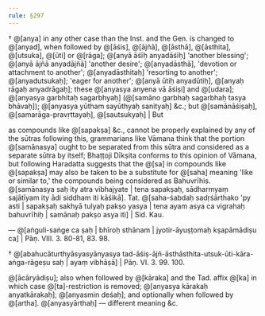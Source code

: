 ```yaml
---
rule: §297
---
```


† @[anya] in any other case than the Inst. and the Gen. is changed to @[anyad], when followed by @[āśis], @[ājñā], @[āsthā], @[āsthita], @[utsuka], @[ūti] or @[rāga]; @[anyā āśīḥ anyadāśīḥ] 'another blessing'; @[anyā ājñā anyadājñā] 'another desire'; @[anyadāsthā], 'devotion or attachment to another'; @[anyadāsthitaḥ] 'resorting to another'; @[anyadutsukaḥ]; 'eager for another'; @[anyā ūtiḥ anyadūtiḥ], @[anyaḥ rāgaḥ anyadrāgaḥ]; these @[anyasya anyena vā āśiṣi] and @[udara]; @[anyasya garbhitaḥ sagarbhyaḥ] (@[samāno garbhaḥ sagarbhaḥ tasya bhāvaḥ]); @[anyasya yūtham sayūthyaḥ sanityaḥ] &c.; but @[samānāśiṣaḥ], @[samarāga-pravṛttayaḥ], @[sautsukyaḥ] | But

as compounds like @[sapakṣa] &c., cannot be properly explained by any of the sūtras following this, grammarians like Vāmana think that the portion @[samānasya] ought to be separated from this sūtra and considered as a separate sūtra by itself; Bhaṭṭoji Dīkṣita conforms to this opinion of Vāmana, but following Haradatta suggests that the @[sa] in compounds like @[sapakṣa] may also be taken to be a substitute for @[saha] meaning 'like or similar to,' the compounds being considered as Bahuvrīhis. @[samānasya saḥ ity atra vibhajyate | tena sapakṣaḥ, sādharmyaṃ sajātīyam ity ādi siddham iti kāśikā]. Tat. @[saha-śabdaḥ sadṛśārthako 'py asti | sapakṣaḥ sakhyā tulyaḥ pakṣo yasya | tena ayam asya ca vigrahaḥ bahuvrīhiḥ | samānaḥ pakṣo asya iti] | Sid. Kau.

— @[aṅguli-saṅge ca ṣaḥ | bhīroḥ sthānam | jyotir-āyuṣṭomaḥ kṣapāmādiṣu ca] | Pāṇ. VIII. 3. 80-81, 83. 98.

† @[abahucāturthyāsyasyānyasya tad-āśiṣ-ājñ-āsthāsthita-utsuk-ūti-kāra-aṅga-rāgeṣu saḥ | ayaṃ vibhāṣā] | Pāṇ. VI. 3. 99. 100.

@[ācāryādiṣu]; also when followed by @[kāraka] and the Tad. affix @[ka] in which case @[ta]-restriction is removed; @[anyasya kārakaḥ anyatkārakaḥ]; @[anyasmin deśaḥ]; and optionally when followed by @[artha]. @[anyasyārthaḥ] — different meaning &c.